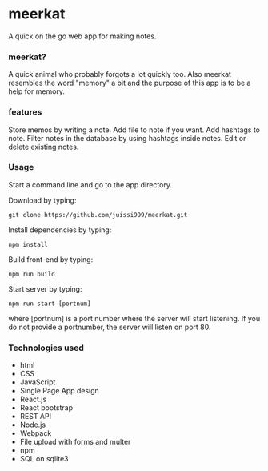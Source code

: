 # meerkat
A quick on the go web app for making notes.

### meerkat?

A quick animal who probably forgots a lot quickly too. Also meerkat resembles the word "memory" a bit and the purpose of this app is to be a help for memory.

### features

Store memos by writing a note. Add file to note if you want. Add hashtags to note. Filter notes in the database by using hashtags inside notes. Edit or delete existing notes.

### Usage

Start a command line and go to the app directory.

Download by typing:

`git clone https://github.com/juissi999/meerkat.git`

Install dependencies by typing:

`npm install`

Build front-end by typing:

`npm run build`

Start server by typing:

`npm run start [portnum]`

where [portnum] is a port number where the server will start listening. If you do not provide a portnumber, the server will listen on port 80.

### Technologies used

* html
* CSS
* JavaScript
* Single Page App design
* React.js
* React bootstrap
* REST API
* Node.js
* Webpack
* File upload with forms and multer
* npm
* SQL on sqlite3
